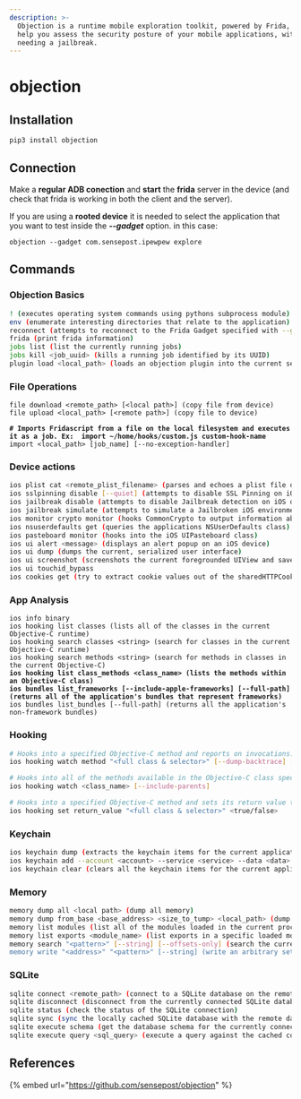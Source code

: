 ```yaml
---
description: >-
  Objection is a runtime mobile exploration toolkit, powered by Frida, built to
  help you assess the security posture of your mobile applications, without
  needing a jailbreak.
---
```


# objection

## Installation

```
pip3 install objection
```

## Connection

Make a **regular ADB conection** and **start** the **frida** server in the device (and check that frida is working in both the client and the server).

If you are using a **rooted device** it is needed to select the application that you want to test inside the _**--gadget**_ option. in this case:

```
objection --gadget com.sensepost.ipewpew explore
```

## Commands

### Objection Basics

```bash
! (executes operating system commands using pythons subprocess module)
env (enumerate interesting directories that relate to the application)
reconnect (attempts to reconnect to the Frida Gadget specified with --gadget on startup)
frida (print frida information)
jobs list (list the currently running jobs)
jobs kill <job_uuid> (kills a running job identified by its UUID)
plugin load <local_path> (loads an objection plugin into the current session)
```

### File Operations

<pre class="language-bash"><code class="lang-bash">file download &#x3C;remote_path> [&#x3C;local path>] (copy file from device)
file upload &#x3C;local_path> [&#x3C;remote path>] (copy file to device)
<strong>
</strong><strong># Imports Fridascript from a file on the local filesystem and executes it as a job. Ex:  import ~/home/hooks/custom.js custom-hook-name
</strong>import &#x3C;local_path> [job_name] [--no-exception-handler]
</code></pre>

### Device actions

```bash
ios plist cat <remote_plist_filename> (parses and echoes a plist file on the remote iOS device to screen)
ios sslpinning disable [--quiet] (attempts to disable SSL Pinning on iOS devices)
ios jailbreak disable (attempts to disable Jailbreak detection on iOS devices)
ios jailbreak simulate (attempts to simulate a Jailbroken iOS environment)
ios monitor crypto monitor (hooks CommonCrypto to output information about cryptographic operation)
ios nsuserdefaults get (queries the applications NSUserDefaults class)
ios pasteboard monitor (hooks into the iOS UIPasteboard class)
ios ui alert <message> (displays an alert popup on an iOS device)
ios ui dump (dumps the current, serialized user interface)
ios ui screenshot (screenshots the current foregrounded UIView and saves it as a PNG locally)
ios ui touchid_bypass
ios cookies get (try to extract cookie values out of the sharedHTTPCookieStorage)
```

### App Analysis

<pre class="language-bash"><code class="lang-bash">ios info binary
ios hooking list classes (lists all of the classes in the current Objective-C runtime)
ios hooking search classes &#x3C;string> (search for classes in the current Objective-C runtime)
ios hooking search methods &#x3C;string> (search for methods in classes in the current Objective-C)
<strong>ios hooking list class_methods &#x3C;class_name> (lists the methods within an Objective-C class)
</strong><strong>ios bundles list_frameworks [--include-apple-frameworks] [--full-path] (returns all of the application's bundles that represent frameworks)
</strong>ios bundles list_bundles [--full-path] (returns all the application's non-framework bundles)
</code></pre>

### Hooking

```bash
# Hooks into a specified Objective-C method and reports on invocations. Ex: ios hooking watch method "+[KeychainDataManager update:forKey:]"
ios hooking watch method "<full class & selector>" [--dump-backtrace] [--dumps-args] [--dump-return] [--include-backtrace]

# Hooks into all of the methods available in the Objective-C class specified. Ex: ios hooking watch KeychainDataManager
ios hooking watch <class_name> [--include-parents]

# Hooks into a specified Objective-C method and sets its return value to either True or False. Ex: ios hooking set return_value "+[JailbreakDetection isJailbroken]" false
ios hooking set return_value "<full class & selector>" <true/false>
```

### Keychain

```bash
ios keychain dump (extracts the keychain items for the current application)
ios keychain add --account <account> --service <service> --data <data> (adds a new entry to the iOS keychain using SecItemAdd)
ios keychain clear (clears all the keychain items for the current application)
```

### Memory

```bash
memory dump all <local path> (dump all memory)
memory dump from_base <base_address> <size_to_tump> <local_path> (dump part of the memory)
memory list modules (list all of the modules loaded in the current process)
memory list exports <module_name> (list exports in a specific loaded module)
memory search "<pattern>" [--string] [--offsets-only] (search the current processes' heap for a pattern)
memory write "<address>" "<pattern>" [--string] (write an arbitrary set of bytes to an address in memory)
```

### SQLite

```bash
sqlite connect <remote_path> (connect to a SQLite database on the remote device)
sqlite disconnect (disconnect from the currently connected SQLite database file)
sqlite status (check the status of the SQLite connection)
sqlite sync (sync the locally cached SQLite database with the remote database)
sqlite execute schema (get the database schema for the currently connected SQLite database)
sqlite execute query <sql_query> (execute a query against the cached copy of the connected SQLite database)
```

## References

{% embed url="https://github.com/sensepost/objection" %}

